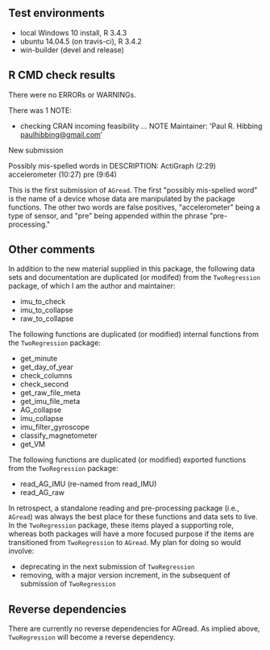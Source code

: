 ## Test environments
* local Windows 10 install, R 3.4.3
* ubuntu 14.04.5 (on travis-ci), R 3.4.2
* win-builder (devel and release)

## R CMD check results
There were no ERRORs or WARNINGs. 

There was 1 NOTE:

* checking CRAN incoming feasibility ... NOTE
Maintainer: 'Paul R. Hibbing <paulhibbing@gmail.com>'

New submission

Possibly mis-spelled words in DESCRIPTION:
  ActiGraph (2:29)
  accelerometer (10:27)
  pre (9:64)

This is the first submission of `AGread`. The first
    "possibly mis-spelled word" is the name of a device
    whose data are manipulated by the package functions.
    The other two words are false positives, "accelerometer"
    being a type of sensor, and "pre" being appended within
    the phrase "pre-processing."

## Other comments

In addition to the new material supplied in this package, the
    following data sets and documentation are duplicated (or modifed)
    from the `TwoRegression` package, of which I am the author and
    maintainer:

* imu_to_check
* imu_to_collapse
* raw_to_collapse

The following functions are duplicated (or modified) internal
    functions from the `TwoRegression` package:

* get_minute
* get_day_of_year
* check_columns
* check_second
* get_raw_file_meta
* get_imu_file_meta
* AG_collapse
* imu_collapse
* imu_filter_gyroscope
* classify_magnetometer
* get_VM

The following functions are duplicated (or modified) exported
    functions from the `TwoRegression` package:

* read_AG_IMU (re-named from read_IMU)
* read_AG_raw

In retrospect, a standalone reading and pre-processing package
    (i.e., `AGread`) was always the best place for these functions
    and data sets to live. In the `TwoRegression` package, these items
    played a supporting role, whereas both packages will have a more
    focused purpose if the items are transitioned from `TwoRegression`
    to `AGread`. My plan for doing so would involve:

* deprecating in the next submission of `TwoRegression`
* removing, with a major version increment, in the subsequent of
    submission of `TwoRegression`

## Reverse dependencies

There are currently no reverse dependencies for AGread. As implied
above, `TwoRegression` will become a reverse dependency.
